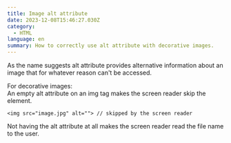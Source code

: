 ```yaml
---
title: Image alt attribute
date: 2023-12-08T15:46:27.030Z
category:
  - HTML
language: en
summary: How to correctly use alt attribute with decorative images.
---
```

As the name suggests alt attribute provides alternative information about an image that for whatever reason can't be accessed. 

For decorative images:\
An empty alt attribute on an img tag makes the screen reader skip the element.

`<img src="image.jpg" alt=""> // skipped by the screen reader`

Not having the alt attribute at all makes the screen reader read the file name to the user.